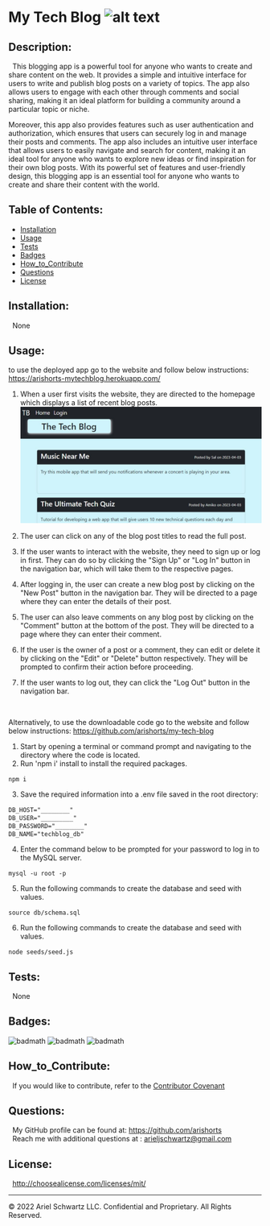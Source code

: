 # My Tech Blog ![alt text](https://img.shields.io/badge/License-MIT-blue.svg)

## Description:

&nbsp; This blogging app is a powerful tool for anyone who wants to create and share content on the web. It provides a simple and intuitive interface for users to write and publish blog posts on a variety of topics. The app also allows users to engage with each other through comments and social sharing, making it an ideal platform for building a community around a particular topic or niche.

Moreover, this app also provides features such as user authentication and authorization, which ensures that users can securely log in and manage their posts and comments. The app also includes an intuitive user interface that allows users to easily navigate and search for content, making it an ideal tool for anyone who wants to explore new ideas or find inspiration for their own blog posts. With its powerful set of features and user-friendly design, this blogging app is an essential tool for anyone who wants to create and share their content with the world.

## Table of Contents:

- [Installation](#installation)
- [Usage](#usage)
- [Tests](#tests)
- [Badges](#badges)
- [How_to_Contribute](#how_to_contribute)
- [Questions](#questions)
- [License](#license)

## Installation:

&nbsp; None

## Usage:

to use the deployed app go to the website and follow below instructions: https://arishorts-mytechblog.herokuapp.com/

1. When a user first visits the website, they are directed to the homepage which displays a list of recent blog posts.
   ![alt text](./assets/images/demo.JPG)
2. The user can click on any of the blog post titles to read the full post.
3. If the user wants to interact with the website, they need to sign up or log in first. They can do so by clicking the "Sign Up" or "Log In" button in the navigation bar, which will take them to the respective pages.
4. After logging in, the user can create a new blog post by clicking on the "New Post" button in the navigation bar. They will be directed to a page where they can enter the details of their post.
5. The user can also leave comments on any blog post by clicking on the "Comment" button at the bottom of the post. They will be directed to a page where they can enter their comment.
6. If the user is the owner of a post or a comment, they can edit or delete it by clicking on the "Edit" or "Delete" button respectively. They will be prompted to confirm their action before proceeding.
7. If the user wants to log out, they can click the "Log Out" button in the navigation bar.

   <br>

Alternatively, to use the downloadable code go to the website and follow below instructions: https://github.com/arishorts/my-tech-blog

1. Start by opening a terminal or command prompt and navigating to the directory where the code is located.<br>
2. Run 'npm i' install to install the required packages.<br>

```
npm i
```

3. Save the required information into a .env file saved in the root directory:

```
DB_HOST="________"
DB_USER="_________"
DB_PASSWORD="________"
DB_NAME="techblog_db"
```

4. Enter the command below to be prompted for your password to log in to the MySQL server.

```
mysql -u root -p
```

5. Run the following commands to create the database and seed with values.

```
source db/schema.sql
```

6. Run the following commands to create the database and seed with values.

```
node seeds/seed.js
```

## Tests:

&nbsp; None

## Badges:

![badmath](https://img.shields.io/badge/CSS-41%25-purple)
![badmath](https://img.shields.io/badge/JavaScript-35%25-purple)
![badmath](https://img.shields.io/badge/Handlebars-24%25-purple)

## How_to_Contribute:

&nbsp; If you would like to contribute, refer to the [Contributor Covenant](https://www.contributor-covenant.org/)

## Questions:

&nbsp; My GitHub profile can be found at: https://github.com/arishorts
<br>&nbsp; Reach me with additional questions at : arieljschwartz@gmail.com

## License:

&nbsp; http://choosealicense.com/licenses/mit/

---

© 2022 Ariel Schwartz LLC. Confidential and Proprietary. All Rights Reserved.
